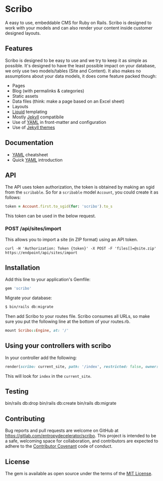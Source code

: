 # Scribo

A easy to use, embeddable CMS for Ruby on Rails.
Scribo is designed to work with your models and can also render your content inside customer designed layouts.

## Features

Scribo is designed to be easy to use and we try to keep it as simple as possible.
It's designed to have the least possible impact on your database, we only use two models/tables (Site and Content).
It also makes no assumptions about your data models, it does come feature packed though:

- Pages
- Blog (with permalinks & categories)
- Static assets
- Data files (think: make a page based on an Excel sheet)
- Layouts
- [Liquid](http://liquidmarkup.org) templating
- Mostly [Jekyll](https://jekyllrb.com) compatibile
- Use of [YAML](https://yaml.org) in front-matter and configuration
- Use of [Jekyll themes](https://jekyllrb.com/docs/themes/)

## Documentation

- [YAML](https://learn-the-web.algonquindesign.ca/topics/markdown-yaml-cheat-sheet/#yaml) cheatsheet
- Quick [YAML](https://learnxinyminutes.com/docs/yaml/) introduction

## API

The API uses token authorization, the token is obtained by making an sgid from the `scribable`.
So for a `scribable` model `Account`, you could create it as follows:

```ruby
token = Account.first.to_sgid(for: 'scribo').to_s
```

This token can be used in the below request.

### POST /api/sites/import

This allows you to import a site (in ZIP format) using an API token.

```shell
curl -H 'Authorization: Token {token}' -X POST -F 'files[]=@site.zip' https://endpoint/api/sites/import
```

## Installation

Add this line to your application's Gemfile:

```ruby
gem 'scribo'
```

Migrate your database:

```bash
$ bin/rails db:migrate
```

Then add Scribo to your routes file.
Scribo consumes all URLs, so make sure you put the following line at the bottom of your routes.rb.

```ruby
mount Scribo::Engine, at: '/'
```

## Using your controllers with scribo

In your controller add the following:

```ruby
render(scribo: current_site, path: '/index', restricted: false, owner: Account.first)
```

This will look for `index` in the `current_site`.

## Testing

bin/rails db:drop
bin/rails db:create
bin/rails db:migrate

## Contributing

Bug reports and pull requests are welcome on GitHub at https://gitlab.com/entropydecelerator/scribo.
This project is intended to be a safe, welcoming space for collaboration, and contributors are expected to adhere to the [Contributor Covenant](http://contributor-covenant.org) code of conduct.

## License

The gem is available as open source under the terms of the [MIT License](http://opensource.org/licenses/MIT).

```

```
